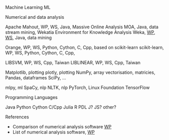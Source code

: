Machine Learning ML

Numerical and data analysis

Apache Mahout, WP, WS, Java, 
Massive Online Analysis MOA, Java, data stream mining, 
Wekatia Environment for Knowledge Analysis Weka, [WP](https://en.wikipedia.org/wiki/Weka_(software)), [WS](), Java, data mining

Orange, WP, WS, Python, Cython, C, Cpp, based on scikit-learn
scikit-learn, WP, WS, Python, Cython, C, Cpp, 

LIBSVM, WP, WS, Cpp, Taiwan
LIBLINEAR, WP, WS, Cpp, Taiwan

Matplotlib, plotting
plotly, plotting
NumPy, array vectorisation, matricies, 
Pandas, dataframes
SciPy, 
...

mlpy, ml
SpaCy, nlp
NLTK, nlp
PyTorch, Linux Foundation
TensorFlow

Programming Languages

Java
Python
Cython
C/Cpp
Julia
R
PDL
J? 
JS?
other?

References
* Comparison of numerical analysis software [WP](https://en.wikipedia.org/wiki/Comparison_of_numerical-analysis_software)
* List of numerical analysis software, [WP](https://en.wikipedia.org/wiki/List_of_numerical-analysis_software)
